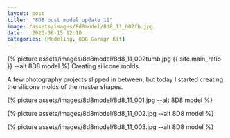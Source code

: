 ```yaml
---
layout: post
title:  "8D8 bust model update 11"
image: /assets/images/8d8model/8d8_11_002fb.jpg
date:   2020-08-15 12:10
categories: [Modeling, 8D8 Garagr Kit]
---
```

{% picture assets/images/8d8model/8d8_11_002tumb.jpg {{ site.main_ratio }} --alt 8D8 model %}
Creating silicone molds.

<!--more-->

A few photography projects slipped in between, but today I started creating the silicone molds of the master shapes.

{% picture assets/images/8d8model/8d8_11_001.jpg --alt 8D8 model %}

{% picture assets/images/8d8model/8d8_11_002.jpg --alt 8D8 model %}

{% picture assets/images/8d8model/8d8_11_003.jpg --alt 8D8 model %}


